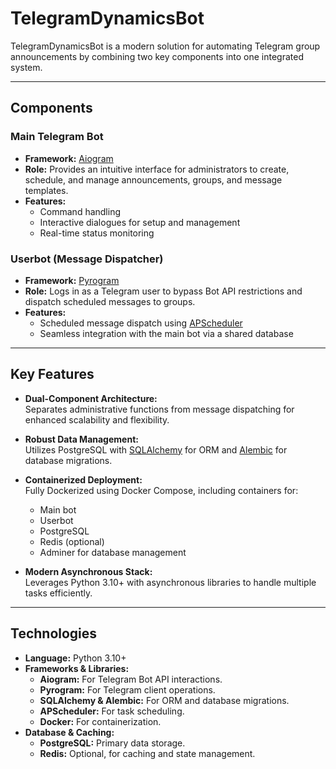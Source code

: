 # TelegramDynamicsBot

TelegramDynamicsBot is a modern solution for automating Telegram group announcements by combining two key components into one integrated system.

---

## Components

### Main Telegram Bot
- **Framework:** [Aiogram](https://docs.aiogram.dev/)
- **Role:** Provides an intuitive interface for administrators to create, schedule, and manage announcements, groups, and message templates.
- **Features:** 
  - Command handling
  - Interactive dialogues for setup and management
  - Real-time status monitoring

### Userbot (Message Dispatcher)
- **Framework:** [Pyrogram](https://docs.pyrogram.org/)
- **Role:** Logs in as a Telegram user to bypass Bot API restrictions and dispatch scheduled messages to groups.
- **Features:**
  - Scheduled message dispatch using [APScheduler](https://apscheduler.readthedocs.io/)
  - Seamless integration with the main bot via a shared database

---

## Key Features

- **Dual-Component Architecture:**  
  Separates administrative functions from message dispatching for enhanced scalability and flexibility.

- **Robust Data Management:**  
  Utilizes PostgreSQL with [SQLAlchemy](https://www.sqlalchemy.org/) for ORM and [Alembic](https://alembic.sqlalchemy.org/) for database migrations.

- **Containerized Deployment:**  
  Fully Dockerized using Docker Compose, including containers for:
  - Main bot
  - Userbot
  - PostgreSQL
  - Redis (optional)
  - Adminer for database management

- **Modern Asynchronous Stack:**  
  Leverages Python 3.10+ with asynchronous libraries to handle multiple tasks efficiently.

---

## Technologies

- **Language:** Python 3.10+
- **Frameworks & Libraries:**
  - **Aiogram:** For Telegram Bot API interactions.
  - **Pyrogram:** For Telegram client operations.
  - **SQLAlchemy & Alembic:** For ORM and database migrations.
  - **APScheduler:** For task scheduling.
  - **Docker:** For containerization.
- **Database & Caching:**
  - **PostgreSQL:** Primary data storage.
  - **Redis:** Optional, for caching and state management.
